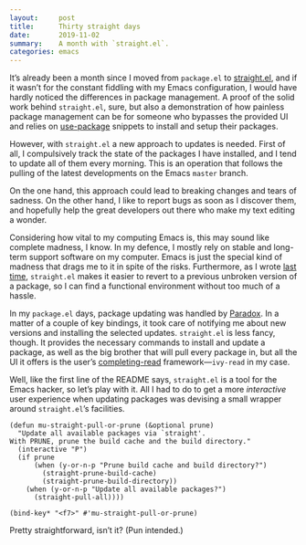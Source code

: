 ```yaml
---
layout:     post
title:      Thirty straight days 
date:       2019-11-02
summary:    A month with `straight.el`.
categories: emacs
---
```


It’s already been a month since I moved from `package.el` to [straight.el](https://github.com/raxod502/straight.el), and if
it wasn’t for the constant fiddling with my Emacs configuration, I would have
hardly noticed the differences in package management. A proof of the solid work
behind `straight.el`, sure, but also a demonstration of how painless package
management can be for someone who bypasses the provided UI and relies on
[use-package](https://github.com/jwiegley/use-package) snippets to install and setup their packages.

However, with `straight.el` a new approach to updates is needed. First of all,
I compulsively track the state of the packages I have installed, and I tend to
update all of them every morning. This is an operation that follows the pulling
of the latest developments on the Emacs `master` branch.

On the one hand, this approach could lead to breaking changes and tears of
sadness. On the other hand, I like to report bugs as soon as I discover them,
and hopefully help the great developers out there who make my text editing a
wonder.

Considering how vital to my computing Emacs is, this may sound like complete
madness, I know. In my defence, I mostly rely on stable and long-term support
software on my computer. Emacs is just the special kind of madness that drags me
to it in spite of the risks. Furthermore, as I wrote [last time](https://www.manueluberti.eu/emacs/2019/10/04/straight/), `straight.el`
makes it easier to revert to a previous unbroken version of a package, so I can
find a functional environment without too much of a hassle.

In my `package.el` days, package updating was handled by [Paradox](https://github.com/Malabarba/paradox). In a matter of a
couple of key bindings, it took care of notifying me about new versions and
installing the selected updates. `straight.el` is less fancy, though. It provides
the necessary commands to install and update a package, as well as the big
brother that will pull every package in, but all the UI it offers is the
user’s [completing-read](http://doc.endlessparentheses.com/Fun/completing-read.html) framework—`ivy-read` in my case.

Well, like the first line of the README says, `straight.el` is a tool for the
Emacs hacker, so let’s play with it. All I had to do to get a more *interactive*
user experience when updating packages was devising a small wrapper around
`straight.el`’s facilities.

``` emacs-lisp
(defun mu-straight-pull-or-prune (&optional prune)
  "Update all available packages via `straight'.
With PRUNE, prune the build cache and the build directory."
  (interactive "P")
  (if prune
      (when (y-or-n-p "Prune build cache and build directory?")
        (straight-prune-build-cache)
        (straight-prune-build-directory))
    (when (y-or-n-p "Update all available packages?")
      (straight-pull-all))))

(bind-key* "<f7>" #'mu-straight-pull-or-prune)
```

Pretty straightforward, isn’t it? (Pun intended.)
